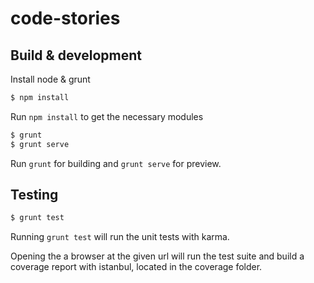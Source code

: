 # code-stories

## Build & development

Install node & grunt

```sh
$ npm install
```

Run `npm install` to get the necessary modules

```sh
$ grunt
$ grunt serve
```

Run `grunt` for building and `grunt serve` for preview.

## Testing

```sh
$ grunt test
```

Running `grunt test` will run the unit tests with karma.

Opening the a browser at the given url will run the test suite and build a coverage report with istanbul, located in the coverage folder.
